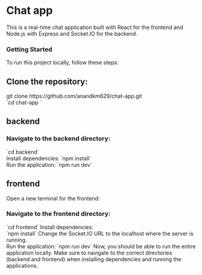 <h1>Chat app</h1>
This is a real-time chat application built with React for the frontend and Node.js with Express and Socket.IO for the backend.
<h3>Getting Started</h3>
To run this project locally, follow these steps:

<h2>Clone the repository:</h2>
git clone https://github.com/anandkm629/chat-app.git <br>
`cd chat-app `


<h2>backend</h2>
<h3>Navigate to the backend directory:</h3>
`cd backend`
<br>
Install dependencies:
`npm install`
<br>
Run the application:
`npm run dev`
<h2>frontend</h2>
Open a new terminal for the frontend:

<h3>Navigate to the frontend directory:</h3>
`cd frontend`
Install dependencies:
<br>
`npm install`
Change the Socket.IO URL to the localhost where the server is running.
<br>
Run the application:
`npm run dev`
Now, you should be able to run the entire application locally. Make sure to navigate to the correct directories (backend and frontend) when installing dependencies and running the applications.
